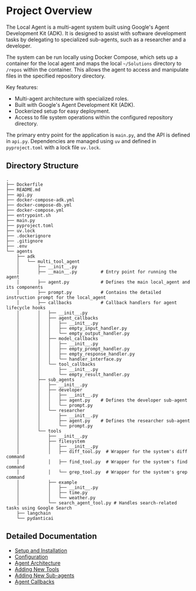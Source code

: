# Project Overview

The Local Agent is a multi-agent system built using Google's Agent Development Kit (ADK). It is designed to assist with software development tasks by delegating to specialized sub-agents, such as a researcher and a developer.

The system can be run locally using Docker Compose, which sets up a container for the local agent and maps the local `~/Solutions` directory to `/repos` within the container. This allows the agent to access and manipulate files in the specified repository directory.

Key features:
- Multi-agent architecture with specialized roles.
- Built with Google's Agent Development Kit (ADK).
- Dockerized setup for easy deployment.
- Access to file system operations within the configured repository directory.

The primary entry point for the application is `main.py`, and the API is defined in `api.py`. Dependencies are managed using `uv` and defined in `pyproject.toml` with a lock file `uv.lock`.

## Directory Structure

```text
.
├── Dockerfile
├── README.md
├── api.py
├── docker-compose-adk.yml
├── docker-compose-db.yml
├── docker-compose.yml
├── entrypoint.sh
├── main.py
├── pyproject.toml
├── uv.lock
├── .dockerignore
├── .gitignore
├── .env
└── agents
    ├── adk
    │   └── multi_tool_agent
    │       ├── __init__.py
    │       ├── __main__.py         # Entry point for running the agent
    │       ├── agent.py            # Defines the main local_agent and its components
    │       ├── prompt.py           # Contains the detailed instruction prompt for the local_agent
    │       ├── callbacks           # Callback handlers for agent lifecycle hooks
    │       │   ├── __init__.py
    │       │   ├── agent_callbacks
    │       │   │   ├── __init__.py
    │       │   │   ├── empty_input_handler.py
    │       │   │   └── empty_output_handler.py
    │       │   ├── model_callbacks
    │       │   │   ├── __init__.py
    │       │   │   ├── empty_prompt_handler.py
    │       │   │   ├── empty_response_handler.py
    │       │   │   └── handler_interface.py
    │       │   └── tool_callbacks
    │       │       ├── __init__.py
    │       │       └── empty_result_handler.py
    │       ├── sub_agents
    │       │   ├── __init__.py
    │       │   ├── developer
    │       │   │   ├── __init__.py
    │       │   │   ├── agent.py    # Defines the developer sub-agent
    │       │   │   └── prompt.py
    │       │   └── researcher
    │       │       ├── __init__.py
    │       │       ├── agent.py    # Defines the researcher sub-agent
    │       │       └── prompt.py
    │       └── tools
    │           ├── __init__.py
    │           ├── filesystem
    │           │   ├── __init__.py
    │           │   ├── diff_tool.py  # Wrapper for the system's diff command
    │           │   ├── find_tool.py  # Wrapper for the system's find command
    │           │   └── grep_tool.py  # Wrapper for the system's grep command
    │           ├── example
    │           │   ├── __init__.py
    │           │   ├── time.py
    │           │   └── weather.py
    │           └── search_agent_tool.py # Handles search-related tasks using Google Search
    ├── langchain
    └── pydanticai
```

## Detailed Documentation

*   [Setup and Installation](setup.md)
*   [Configuration](configuration.md)
*   [Agent Architecture](architecture.md)
*   [Adding New Tools](adding_tools.md)
*   [Adding New Sub-agents](adding_sub_agents.md)
*   [Agent Callbacks](callbacks.md)  <!-- Added this line -->

